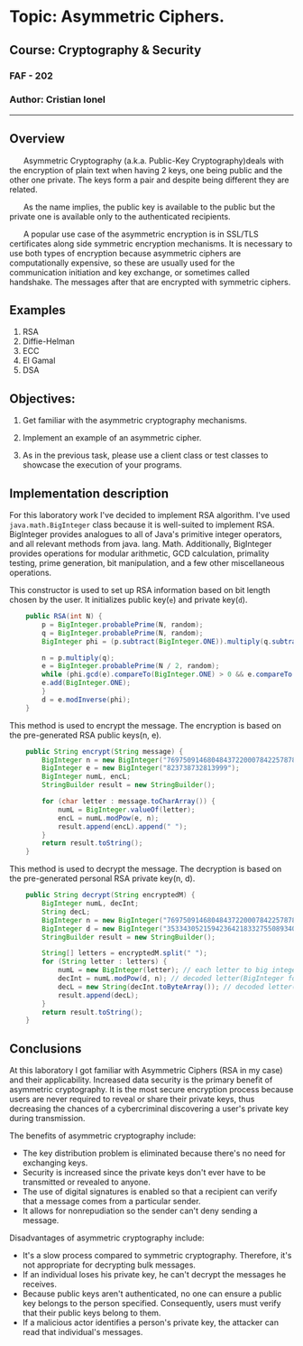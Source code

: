 # Topic: Asymmetric Ciphers.

## Course: Cryptography & Security

### FAF - 202

### Author: Cristian Ionel

----


## Overview
&ensp;&ensp;&ensp; Asymmetric Cryptography (a.k.a. Public-Key Cryptography)deals with the encryption of plain text when having 2 keys, one being public and the other one private. The keys form a pair and despite being different they are related.

&ensp;&ensp;&ensp; As the name implies, the public key is available to the public but the private one is available only to the authenticated recipients.

&ensp;&ensp;&ensp; A popular use case of the asymmetric encryption is in SSL/TLS certificates along side symmetric encryption mechanisms. It is necessary to use both types of encryption because asymmetric ciphers are computationally expensive, so these are usually used for the communication initiation and key exchange, or sometimes called handshake. The messages after that are encrypted with symmetric ciphers.


## Examples
1. RSA
2. Diffie-Helman
3. ECC
4. El Gamal
5. DSA


## Objectives:
1. Get familiar with the asymmetric cryptography mechanisms.

2. Implement an example of an asymmetric cipher.

3. As in the previous task, please use a client class or test classes to showcase the execution of your programs.

## Implementation description

For this laboratory work I've decided to implement RSA algorithm. I've used `java.math.BigInteger`
class because it is well-suited to implement RSA. BigInteger provides analogues to all of Java's primitive integer operators, and all relevant methods from java. lang. Math. Additionally, BigInteger provides operations for modular arithmetic, GCD calculation, primality testing, prime generation, bit manipulation, and a few other miscellaneous operations.


This constructor is used to set up RSA information
based on bit length chosen by the user. It initializes
public key(`e`) and private key(`d`).

```java
    public RSA(int N) {
        p = BigInteger.probablePrime(N, random);
        q = BigInteger.probablePrime(N, random);
        BigInteger phi = (p.subtract(BigInteger.ONE)).multiply(q.subtract(BigInteger.ONE));

        n = p.multiply(q);
        e = BigInteger.probablePrime(N / 2, random);
        while (phi.gcd(e).compareTo(BigInteger.ONE) > 0 && e.compareTo(phi) < 0) {
        e.add(BigInteger.ONE);
        }
        d = e.modInverse(phi);
    }
```

This method is used to encrypt the message. The encryption is based on the pre-generated RSA public keys(n, e).
```java
    public String encrypt(String message) {
        BigInteger n = new BigInteger("769750914680484372200078422578788743792190453917708306205411");
        BigInteger e = new BigInteger("823738732813999");
        BigInteger numL, encL;
        StringBuilder result = new StringBuilder();

        for (char letter : message.toCharArray()) {
            numL = BigInteger.valueOf(letter);
            encL = numL.modPow(e, n);
            result.append(encL).append(" ");
        }
        return result.toString();
    }
```

This method is used to decrypt the message. The decryption is based on the pre-generated personal RSA private key(n, d).

```java
    public String decrypt(String encryptedM) {
        BigInteger numL, decInt;
        String decL;
        BigInteger n = new BigInteger("769750914680484372200078422578788743792190453917708306205411");
        BigInteger d = new BigInteger("353343052159423642183327550893401946314922128579120163105999");
        StringBuilder result = new StringBuilder();

        String[] letters = encryptedM.split(" ");
        for (String letter : letters) {
            numL = new BigInteger(letter); // each letter to big integer format
            decInt = numL.modPow(d, n); // decoded letter(BigInteger format)
            decL = new String(decInt.toByteArray()); // decoded letter(string format)
            result.append(decL);
        }
        return result.toString();
    }
```

## Conclusions

At this laboratory I got familiar with Asymmetric Ciphers (RSA in my case) and their applicability.
Increased data security is the primary benefit of asymmetric cryptography. It is the most secure 
encryption process because users are never required to reveal or share their private keys, 
thus decreasing the chances of a cybercriminal discovering a user's private key during 
transmission.

The benefits of asymmetric cryptography include:
- The key distribution problem is eliminated because there's no need for exchanging keys.
- Security is increased since the private keys don't ever have to be transmitted or revealed to anyone.
- The use of digital signatures is enabled so that a recipient can verify that a message comes from a particular sender.
- It allows for nonrepudiation so the sender can't deny sending a message.

Disadvantages of asymmetric cryptography include:
- It's a slow process compared to symmetric cryptography. Therefore, it's not appropriate for decrypting bulk messages.
- If an individual loses his private key, he can't decrypt the messages he receives.
- Because public keys aren't authenticated, no one can ensure a public key belongs to the person specified. Consequently, users must verify that their public keys belong to them.
- If a malicious actor identifies a person's private key, the attacker can read that individual's messages.